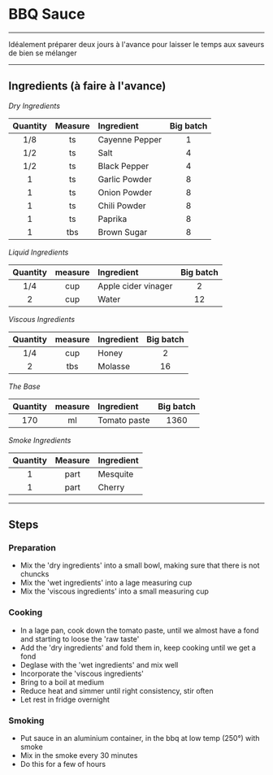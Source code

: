 # BBQ Sauce

---

Idéalement préparer deux jours à l'avance pour laisser le temps aux saveurs de bien se mélanger

---

## Ingredients (à faire à l'avance)

*Dry Ingredients*  

| **Quantity** | **Measure** | **Ingredient** | **Big batch** |
| :----------: | :---------: | :------------- | :-----------: |
|     1/8      |     ts      | Cayenne Pepper |       1       |
|     1/2      |     ts      | Salt           |       4       |
|     1/2      |     ts      | Black Pepper   |       4       |
|      1       |     ts      | Garlic Powder  |       8       |
|      1       |     ts      | Onion Powder   |       8       |
|      1       |     ts      | Chili Powder   |       8       |
|      1       |     ts      | Paprika        |       8       |
|      1       |     tbs     | Brown Sugar    |       8       |

*Liquid Ingredients*  

| **Quantity** | **measure** | **Ingredient**      | **Big batch** |
| :----------: | :---------: | :------------------ | :-----------: |
|     1/4      |     cup     | Apple cider vinager |       2       |
|      2       |     cup     | Water               |      12       |

*Viscous Ingredients*  

| **Quantity** | **measure** | **Ingredient** | **Big batch** |
| :----------: | :---------: | :------------- | :-----------: |
|     1/4      |     cup     | Honey          |       2       |
|      2       |     tbs     | Molasse        |      16       |

*The Base*  

| **Quantity** | **measure** | **Ingredient** | **Big batch** |
| :----------: | :---------: | :------------- | :-----------: |
|     170      |     ml      | Tomato paste   |     1360      |

*Smoke Ingredients*

| **Quantity** | **Measure** | **Ingredient** |
| :----------: | :---------: | :------------- |
|      1       |    part     | Mesquite       |
|      1       |    part     | Cherry         |

---

## Steps

### Preparation

- Mix the 'dry ingredients' into a small bowl, making sure that there is not chuncks
- Mix the 'wet ingredients' into a lage measuring cup
- Mix the 'viscous ingredients' into a small measuring cup

### Cooking

- In a lage pan, cook down the tomato paste, until we almost have a fond and starting to loose the 'raw taste'
- Add the 'dry ingredients' and fold them in, keep cooking until we get a fond
- Deglase with the 'wet ingredients' and mix well
- Incorporate the 'viscous ingredients'
- Bring to a boil at medium  
- Reduce heat and simmer until right consistency, stir often
- Let rest in fridge overnight

### Smoking

- Put sauce in an aluminium container, in the bbq at low temp (250°) with smoke
- Mix in the smoke every 30 minutes
- Do this for a few of hours
  
